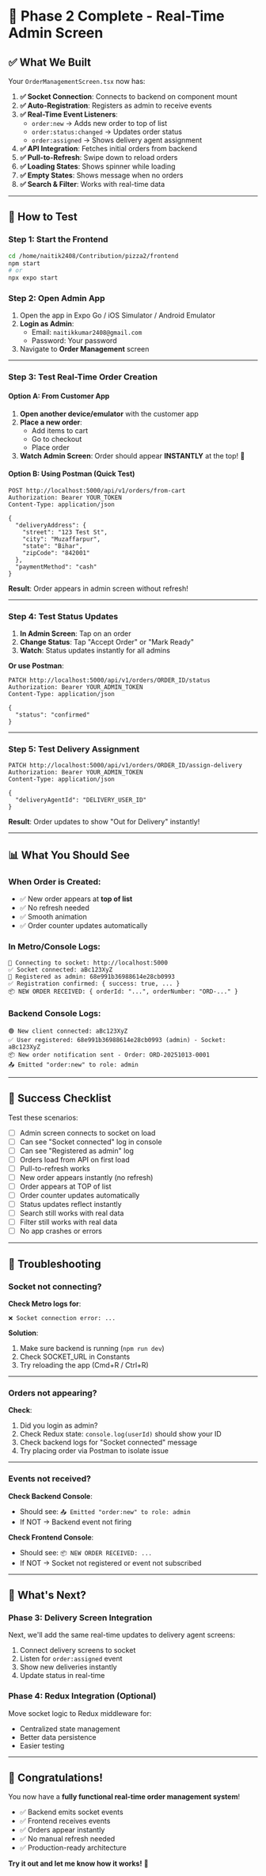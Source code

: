 # 🎉 Phase 2 Complete - Real-Time Admin Screen

## ✅ What We Built

Your `OrderManagementScreen.tsx` now has:

1. **✅ Socket Connection**: Connects to backend on component mount
2. **✅ Auto-Registration**: Registers as admin to receive events
3. **✅ Real-Time Event Listeners**:
   - `order:new` → Adds new order to top of list
   - `order:status:changed` → Updates order status
   - `order:assigned` → Shows delivery agent assignment
4. **✅ API Integration**: Fetches initial orders from backend
5. **✅ Pull-to-Refresh**: Swipe down to reload orders
6. **✅ Loading States**: Shows spinner while loading
7. **✅ Empty States**: Shows message when no orders
8. **✅ Search & Filter**: Works with real-time data

---

## 🧪 How to Test

### Step 1: Start the Frontend

```bash
cd /home/naitik2408/Contribution/pizza2/frontend
npm start
# or
npx expo start
```

### Step 2: Open Admin App

1. Open the app in Expo Go / iOS Simulator / Android Emulator
2. **Login as Admin**:
   - Email: `naitikkumar2408@gmail.com`
   - Password: Your password
3. Navigate to **Order Management** screen

---

### Step 3: Test Real-Time Order Creation

#### Option A: From Customer App

1. **Open another device/emulator** with the customer app
2. **Place a new order**:
   - Add items to cart
   - Go to checkout
   - Place order
3. **Watch Admin Screen**: Order should appear **INSTANTLY** at the top! 🎉

#### Option B: Using Postman (Quick Test)

```http
POST http://localhost:5000/api/v1/orders/from-cart
Authorization: Bearer YOUR_TOKEN
Content-Type: application/json

{
  "deliveryAddress": {
    "street": "123 Test St",
    "city": "Muzaffarpur",
    "state": "Bihar",
    "zipCode": "842001"
  },
  "paymentMethod": "cash"
}
```

**Result**: Order appears in admin screen without refresh!

---

### Step 4: Test Status Updates

1. **In Admin Screen**: Tap on an order
2. **Change Status**: Tap "Accept Order" or "Mark Ready"
3. **Watch**: Status updates instantly for all admins

**Or use Postman**:
```http
PATCH http://localhost:5000/api/v1/orders/ORDER_ID/status
Authorization: Bearer YOUR_ADMIN_TOKEN
Content-Type: application/json

{
  "status": "confirmed"
}
```

---

### Step 5: Test Delivery Assignment

```http
PATCH http://localhost:5000/api/v1/orders/ORDER_ID/assign-delivery
Authorization: Bearer YOUR_ADMIN_TOKEN
Content-Type: application/json

{
  "deliveryAgentId": "DELIVERY_USER_ID"
}
```

**Result**: Order updates to show "Out for Delivery" instantly!

---

## 📊 What You Should See

### When Order is Created:
- ✅ New order appears at **top of list**
- ✅ No refresh needed
- ✅ Smooth animation
- ✅ Order counter updates automatically

### In Metro/Console Logs:
```
🔌 Connecting to socket: http://localhost:5000
✅ Socket connected: aBc123XyZ
📍 Registered as admin: 68e991b36988614e28cb0993
✅ Registration confirmed: { success: true, ... }
📦 NEW ORDER RECEIVED: { orderId: "...", orderNumber: "ORD-..." }
```

### Backend Console Logs:
```
🟢 New client connected: aBc123XyZ
✅ User registered: 68e991b36988614e28cb0993 (admin) - Socket: aBc123XyZ
📦 New order notification sent - Order: ORD-20251013-0001
📤 Emitted "order:new" to role: admin
```

---

## 🎯 Success Checklist

Test these scenarios:

- [ ] Admin screen connects to socket on load
- [ ] Can see "Socket connected" log in console
- [ ] Can see "Registered as admin" log
- [ ] Orders load from API on first load
- [ ] Pull-to-refresh works
- [ ] New order appears instantly (no refresh)
- [ ] Order appears at TOP of list
- [ ] Order counter updates automatically
- [ ] Status updates reflect instantly
- [ ] Search still works with real data
- [ ] Filter still works with real data
- [ ] No app crashes or errors

---

## 🐛 Troubleshooting

### Socket not connecting?

**Check Metro logs for**:
```
❌ Socket connection error: ...
```

**Solution**:
1. Make sure backend is running (`npm run dev`)
2. Check SOCKET_URL in Constants
3. Try reloading the app (Cmd+R / Ctrl+R)

---

### Orders not appearing?

**Check**:
1. Did you login as admin?
2. Check Redux state: `console.log(userId)` should show your ID
3. Check backend logs for "Socket connected" message
4. Try placing order via Postman to isolate issue

---

### Events not received?

**Check Backend Console**:
- Should see: `📤 Emitted "order:new" to role: admin`
- If NOT → Backend event not firing

**Check Frontend Console**:
- Should see: `📦 NEW ORDER RECEIVED: ...`
- If NOT → Socket not registered or event not subscribed

---

## 🚀 What's Next?

### Phase 3: Delivery Screen Integration

Next, we'll add the same real-time updates to delivery agent screens:

1. Connect delivery screens to socket
2. Listen for `order:assigned` event
3. Show new deliveries instantly
4. Update status in real-time

### Phase 4: Redux Integration (Optional)

Move socket logic to Redux middleware for:
- Centralized state management
- Better data persistence
- Easier testing

---

## 🎉 Congratulations!

You now have a **fully functional real-time order management system**!

- ✅ Backend emits socket events
- ✅ Frontend receives events
- ✅ Orders appear instantly
- ✅ No manual refresh needed
- ✅ Production-ready architecture

**Try it out and let me know how it works!** 🚀
